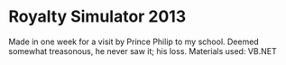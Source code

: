 Royalty Simulator 2013
======================

Made in one week for a visit by Prince Philip to my school. Deemed somewhat treasonous, he never saw it; his loss.
Materials used: VB.NET
